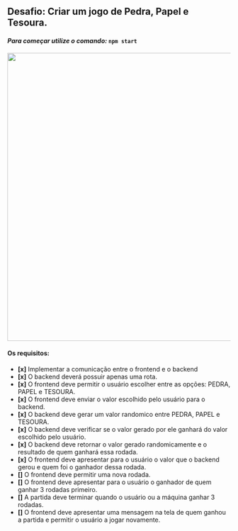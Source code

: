 ## Desafio: Criar um jogo de Pedra, Papel e Tesoura.

#### *Para começar utilize o comando:* ``` npm start ```

<p align="center"> 
    <img width="650" src="./public/screenshot_v1.png">
</p>

#### **Os requisitos:**
- **[x]** Implementar a comunicação entre o frontend e o backend
- **[x]** O backend deverá possuir apenas uma rota.
- **[x]** O frontend deve permitir o usuário escolher entre as opções: PEDRA, PAPEL e TESOURA.
- **[x]** O frontend deve enviar o valor escolhido pelo usuário para o backend.
- **[x]** O backend deve gerar um valor randomico entre PEDRA, PAPEL e TESOURA.
- **[x]** O backend deve verificar se o valor gerado por ele ganhará do valor escolhido pelo usuário.
- **[x]** O backend deve retornar o valor gerado randomicamente e o resultado de quem ganhará essa rodada.
- **[x]** O frontend deve apresentar para o usuário o valor que o backend gerou e quem foi o ganhador dessa rodada.
- **[]** O frontend deve permitir uma nova rodada.
- **[]** O frontend deve apresentar para o usuário o ganhador de quem ganhar 3 rodadas primeiro.
- **[]** A partida deve terminar quando o usuário ou a máquina ganhar 3 rodadas.
- **[]** O frontend deve apresentar uma mensagem na tela de quem ganhou a partida e permitir o usuário a jogar novamente.
